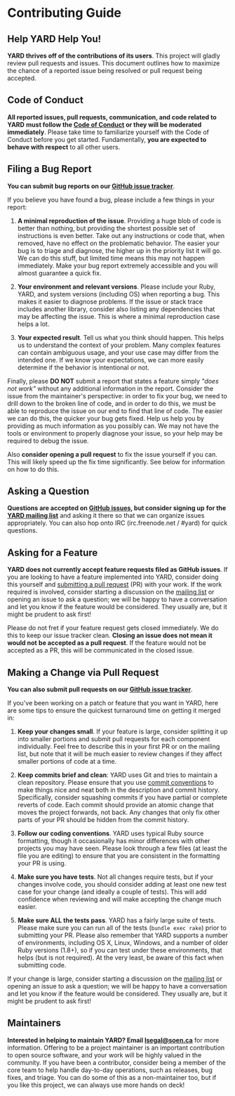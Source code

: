 # Contributing Guide

## Help YARD Help You!

**YARD thrives off of the contributions of its users**. This project will gladly
review pull requests and issues. This document outlines how to maximize
the chance of a reported issue being resolved or pull request being accepted.

## Code of Conduct

**All reported issues, pull requests, communication, and code related to YARD**
**must follow the [Code of Conduct][code] or they will be moderated immediately**.
Please take time to familiarize yourself with the Code of Conduct before
you get started. Fundamentally, **you are expected to behave with respect** to all
other users.

## Filing a Bug Report

**You can submit bug reports on our [GitHub issue tracker][issues]**.

If you believe you have found a bug, please include a few things in your report:

1. **A minimal reproduction of the issue**. Providing a huge blob of code is
   better than nothing, but providing the shortest possible set of instructions
   is even better. Take out any instructions or code that, when removed, have
   no effect on the problematic behavior. The easier your bug is to triage and
   diagnose, the higher up in the priority list it will go. We can do this stuff,
   but limited time means this may not happen immediately. Make your bug report
   extremely accessible and you will almost guarantee a quick fix.

2. **Your environment and relevant versions**. Please include your Ruby,
   YARD, and system versions (including OS) when reporting a bug. This
   makes it easier to diagnose problems. If the issue or stack trace
   includes another library, consider also listing any dependencies
   that may be affecting the issue. This is where a minimal reproduction
   case helps a lot.

3. **Your expected result**. Tell us what you think should happen. This
   helps us to understand the context of your problem. Many complex features
   can contain ambiguous usage, and your use case may differ from the
   intended one. If we know your expectations, we can more easily determine
   if the behavior is intentional or not.

Finally, please **DO NOT** submit a report that states a feature simply
_"does not work"_ without any additional information in the report. Consider
the issue from the maintainer's perspective: in order to fix your bug, we
need to drill down to the broken line of code, and in order to do this,
we must be able to reproduce the issue on our end to find that line of
code. The easier we can do this, the quicker your bug gets fixed. Help
us help you by providing as much information as you possibly can. We may
not have the tools or environment to properly diagnose your issue, so
your help may be required to debug the issue.

Also **consider opening a pull request** to fix the issue yourself if you can.
This will likely speed up the fix time significantly. See below for
information on how to do this.

## Asking a Question

**Questions are accepted on [GitHub issues][issues], but consider signing up**
**for the [YARD mailing list][ml]** and asking it there so that we can organize
issues appropriately. You can also hop onto IRC (irc.freenode.net / #yard)
for quick questions.

## Asking for a Feature

**YARD does not currently accept feature requests filed as GitHub issues**. If
you are looking to have a feature implemented into YARD, consider doing this
yourself and [submitting a pull request][pr] (PR) with your work. If the work
required is involved, consider starting a discussion on the [mailing list][ml]
or opening an issue to ask a question; we will be happy to have a conversation
and let you know if the feature would be considered. They usually are, but
it might be prudent to ask first!

Please do not fret if your feature request gets closed immediately. We do this
to keep our issue tracker clean. **Closing an issue does not mean it would not**
**be accepted as a pull request**. If the feature would not be accepted as a
PR, this will be communicated in the closed issue.

## Making a Change via Pull Request

**You can also submit pull requests on our [GitHub issue tracker][issues]**.

If you've been working on a patch or feature that you want in YARD, here are
some tips to ensure the quickest turnaround time on getting it merged in:

1. **Keep your changes small**. If your feature is large, consider splitting
   it up into smaller portions and submit pull requests for each component
   individually. Feel free to describe this in your first PR or on the
   mailing list, but note that it will be much easier to review changes
   if they affect smaller portions of code at a time.

2. **Keep commits brief and clean**: YARD uses Git and tries to maintain a
   clean repository. Please ensure that you use [commit conventions][commit]
   to make things nice and neat both in the description and commit history.
   Specifically, consider squashing commits if you have partial or complete
   reverts of code. Each commit should provide an atomic change that moves
   the project forwards, not back. Any changes that only fix other parts of
   your PR should be hidden from the commit history.

3. **Follow our coding conventions**. YARD uses typical Ruby source formatting,
   though it occasionally has minor differences with other projects you may
   have seen. Please look through a few files (at least the file you are
   editing) to ensure that you are consistent in the formatting your PR is
   using.

4. **Make sure you have tests**. Not all changes require tests, but if your
   changes involve code, you should consider adding at least one new test
   case for your change (and ideally a couple of tests). This will add
   confidence when reviewing and will make accepting the change much easier.

5. **Make sure ALL the tests pass**. YARD has a fairly large suite of tests.
   Please make sure you can run all of the tests (`bundle exec rake`) prior
   to submitting your PR. Please also remember that YARD supports a number
   of environments, including OS X, Linux, Windows, and a number of older
   Ruby versions (1.8+), so if you can test under these environments, that
   helps (but is not required). At the very least, be aware of this fact
   when submitting code.

If your change is large, consider starting a discussion on the [mailing list][ml]
or opening an issue to ask a question; we will be happy to have a conversation
and let you know if the feature would be considered. They usually are, but
it might be prudent to ask first!

## Maintainers

**Interested in helping to maintain YARD? Email [lsegal@soen.ca][mail]** for more
information. Offering to be a project maintainer is an important contribution
to open source software, and your work will be highly valued in the community.
If you have been a contributor, consider being a member of the core team to
help handle day-to-day operations, such as releases, bug fixes, and triage.
You can do some of this as a non-maintainer too, but if you like this project,
we can always use more hands on deck!

[code]: https://github.com/lsegal/yard/blob/main/CODE_OF_CONDUCT.md
[issues]: http://github.com/lsegal/yard/issues
[commit]: http://chris.beams.io/posts/git-commit/
[pr]: https://help.github.com/articles/using-pull-requests/
[ml]: https://groups.google.com/forum/#!forum/yardoc
[mail]: mailto:lsegal@soen.ca
